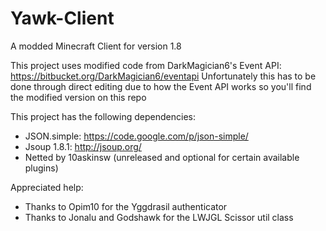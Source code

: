 # Yawk-Client
A modded Minecraft Client for version 1.8

This project uses modified code from DarkMagician6's Event API: https://bitbucket.org/DarkMagician6/eventapi
Unfortunately this has to be done through direct editing due to how the Event API works so you'll find the modified version on this repo

This project has the following dependencies:
* JSON.simple: https://code.google.com/p/json-simple/
* Jsoup 1.8.1: http://jsoup.org/
* Netted by 10askinsw (unreleased and optional for certain available plugins)

Appreciated help:
* Thanks to Opim10 for the Yggdrasil authenticator
* Thanks to Jonalu and Godshawk for the LWJGL Scissor util class
